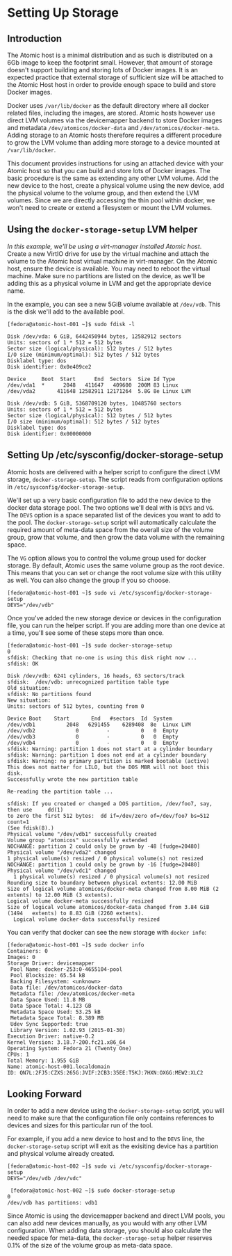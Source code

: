 # Setting Up Storage

## Introduction
 
The Atomic host is a minimal distribution and as such is distributed on a 6Gb image to keep the footprint small. However, that amount of storage doesn't support building and storing lots of Docker images.  It is an expected practice that external storage of sufficient size will be attached to the Atomic Host host in order to provide enough space to build and store Docker images. 

Docker uses `/var/lib/docker` as the default directory where all docker related files, including the images, are stored.  Atomic hosts however use direct LVM volumes via the devicemapper backend to store Docker images and metadata `/dev/atomicos/docker-data` and `/dev/atomicos/docker-meta`.  Adding storage to an Atomic hosts therefore requires a different procedure to grow the LVM volume than adding more storage to a device mounted at `/var/lib/docker`.   
 
This document provides instructions for using an attached device with your Atomic host so that you can build and store lots of Docker images.  The basic procedure is the same as extending any other LVM volume.  Add the new device to the host, create a physical volume using the new device, add the physical volume to the volume group, and then extend the LVM volumes.  Since we are directly accessing the thin pool within docker, we won't need to create or extend a filesystem or mount the LVM volumes.
 
## Using the `docker-storage-setup` LVM helper
_In this example, we'll be using a virt-manager installed Atomic host_.  
Create a new VirtIO drive for use by the virtual machine and attach the volume to the Atomic host virtual machine in virt-manager.  On the Atomic host, ensure the device is available.  You may need to reboot the virtual machine.  Make sure no partitions are listed on the device, as we'll be adding this as a physical volume in LVM and get the appropriate device name.  

In the example, you can see a new 5GiB volume available at `/dev/vdb`.  This is the disk we'll add to the available pool.
 
    [fedora@atomic-host-001 ~]$ sudo fdisk -l

    Disk /dev/vda: 6 GiB, 6442450944 bytes, 12582912 sectors
    Units: sectors of 1 * 512 = 512 bytes
    Sector size (logical/physical): 512 bytes / 512 bytes
    I/O size (minimum/optimal): 512 bytes / 512 bytes
    Disklabel type: dos
    Disk identifier: 0x0e409ce2

    Device     Boot  Start      End  Sectors  Size Id Type
    /dev/vda1  *      2048   411647   409600  200M 83 Linux
    /dev/vda2       411648 12582911 12171264  5.8G 8e Linux LVM

    Disk /dev/vdb: 5 GiB, 5368709120 bytes, 10485760 sectors
    Units: sectors of 1 * 512 = 512 bytes
    Sector size (logical/physical): 512 bytes / 512 bytes
    I/O size (minimum/optimal): 512 bytes / 512 bytes
    Disklabel type: dos
    Disk identifier: 0x00000000

## Setting Up /etc/sysconfig/docker-storage-setup

Atomic hosts are delivered with a helper script to configure the direct LVM storage, `docker-storage-setup`.  The script reads from configuration options in `/etc/sysconfig/docker-storage-setup`.

We'll set up a very basic configuration file to add the new device to the docker data storage pool.  The two options we'll deal with is `DEVS` and `VG`.  
The `DEVS` option is a space separated list of the devices you want to add to the pool.  The `docker-storage-setup` script will automatically calculate the required amount of meta-data space from the overall size of the volume group, grow that volume, and then grow the data volume with the remaining space.

The `VG` option allows you to control the volume group used for docker storage.  By default, Atomic uses the same volume group as the root device.  This means that you can set or change the root volume size with this utility as well.  You can also change the group if you so choose.
    
    [fedora@atomic-host-001 ~]$ sudo vi /etc/sysconfig/docker-storage-setup 
    DEVS="/dev/vdb"

Once you've added the new storage device or devices in the configuration file, you can run the helper script.  If you are adding more than one device at a time, you'll see some of these steps more than once.

    [fedora@atomic-host-001 ~]$ sudo docker-storage-setup 
    0
    sfdisk: Checking that no-one is using this disk right now ...
    sfdisk: OK
    
    Disk /dev/vdb: 6241 cylinders, 16 heads, 63 sectors/track
    sfdisk:  /dev/vdb: unrecognized partition table type
    Old situation:
    sfdisk: No partitions found
    New situation:
    Units: sectors of 512 bytes, counting from 0

    Device Boot    Start       End   #sectors  Id  System
    /dev/vdb1          2048   6291455    6289408  8e  Linux LVM
    /dev/vdb2             0         -          0   0  Empty
    /dev/vdb3             0         -          0   0  Empty
    /dev/vdb4             0         -          0   0  Empty
    sfdisk: Warning: partition 1 does not start at a cylinder boundary
    sfdisk: Warning: partition 1 does not end at a cylinder boundary
    sfdisk: Warning: no primary partition is marked bootable (active)
    This does not matter for LILO, but the DOS MBR will not boot this disk.
    Successfully wrote the new partition table

    Re-reading the partition table ...
    
    sfdisk: If you created or changed a DOS partition, /dev/foo7, say, then use     dd(1)
    to zero the first 512 bytes:  dd if=/dev/zero of=/dev/foo7 bs=512 count=1
    (See fdisk(8).)
    Physical volume "/dev/vdb1" successfully created
    Volume group "atomicos" successfully extended
    NOCHANGE: partition 2 could only be grown by -48 [fudge=20480]
    Physical volume "/dev/vda2" changed
    1 physical volume(s) resized / 0 physical volume(s) not resized
    NOCHANGE: partition 1 could only be grown by -16 [fudge=20480]
    Physical volume "/dev/vdc1" changed
      1 physical volume(s) resized / 0 physical volume(s) not resized
    Rounding size to boundary between physical extents: 12.00 MiB
    Size of logical volume atomicos/docker-meta changed from 8.00 MiB (2 extents) to 12.00 MiB (3 extents).
    Logical volume docker-meta successfully resized
    Size of logical volume atomicos/docker-data changed from 3.84 GiB (1494   extents) to 8.83 GiB (2260 extents).
      Logical volume docker-data successfully resized

You can verify that docker can see the new storage with `docker info`:

    [fedora@atomic-host-001 ~]$ sudo docker info
    Containers: 0
    Images: 0
    Storage Driver: devicemapper
     Pool Name: docker-253:0-4655104-pool
     Pool Blocksize: 65.54 kB
     Backing Filesystem: <unknown>
     Data file: /dev/atomicos/docker-data
     Metadata file: /dev/atomicos/docker-meta
     Data Space Used: 11.8 MB
     Data Space Total: 4.123 GB
     Metadata Space Used: 53.25 kB
     Metadata Space Total: 8.389 MB
     Udev Sync Supported: true
     Library Version: 1.02.93 (2015-01-30)
    Execution Driver: native-0.2
    Kernel Version: 3.18.7-200.fc21.x86_64
    Operating System: Fedora 21 (Twenty One)
    CPUs: 1
    Total Memory: 1.955 GiB
    Name: atomic-host-001.localdomain
    ID: QN7L:2FJ5:CZXS:265G:JVIF:2CB3:35EE:T5KJ:7HXN:OXGG:MEW2:XLC2

## Looking Forward

In order to add a new device using the `docker-storage-setup` script, you will need to make sure that the configuration file only contains references to devices and sizes for this particular run of the tool.  

For example, if you add a new device to host and to the `DEVS` line, the `docker-storage-setup` script will exit as the exisiting device has a partition and physical volume already created.

    [fedora@atomic-host-002 ~]$ sudo vi /etc/sysconfig/docker-storage-setup
    DEVS="/dev/vdb /dev/vdc"

     [fedora@atomic-host-002 ~]$ sudo docker-storage-setup
    0
    /dev/vdb has partitions: vdb1

Since Atomic is using the devicemapper backend and direct LVM pools, you can also add new devices manually, as you would with any other LVM configuration.  When adding data storage, you should also calculate the needed space for meta-data, the `docker-storage-setup` helper reserves 0.1% of the size of the volume group as meta-data space.  
